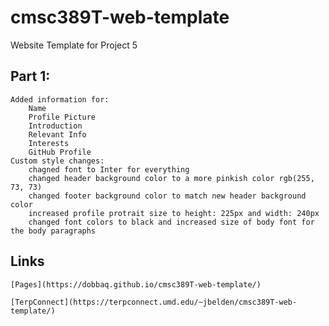 # cmsc389T-web-template

Website Template for Project 5
## Part 1:
    Added information for:
        Name
        Profile Picture
        Introduction
        Relevant Info
        Interests
        GitHub Profile
    Custom style changes:
        chagned font to Inter for everything
        changed header background color to a more pinkish color rgb(255, 73, 73)
        changed footer background color to match new header background color
        increased profile protrait size to height: 225px and width: 240px
        changed font colors to black and increased size of body font for the body paragraphs

## Links
    [Pages](https://dobbaq.github.io/cmsc389T-web-template/)
    
    [TerpConnect](https://terpconnect.umd.edu/~jbelden/cmsc389T-web-template/)
    
